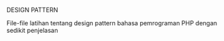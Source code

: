 DESIGN PATTERN

File-file latihan tentang design pattern bahasa pemrograman PHP dengan sedikit penjelasan